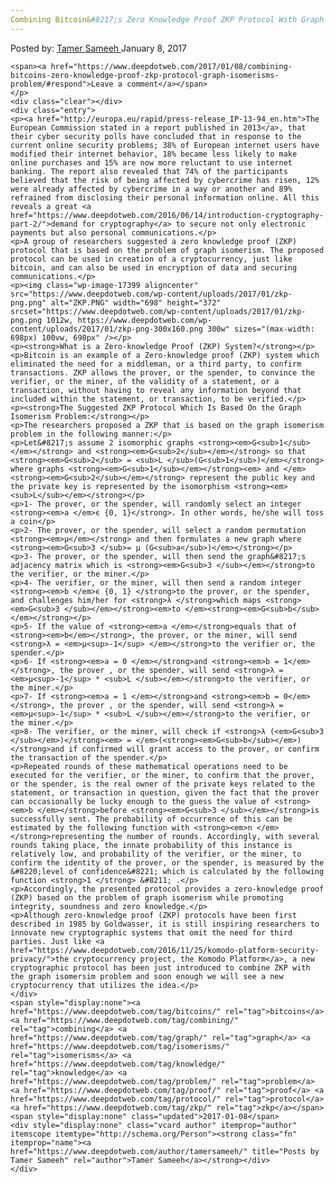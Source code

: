 ```yaml
---
Combining Bitcoin&#8217;s Zero Knowledge Proof ZKP Protocol With Graph Isomerism&#8217;s Problem
---
```

<article class="post-listing post-17396 post type-post status-publish format-standard has-post-thumbnail hentry  tag-bitcoins tag-combining tag-graph tag-isomerisms tag-knowledge tag-problem tag-proof tag-protocol tag-zkp">
    <div class="post-inner">
        <span>Posted by: <a href="https://www.deepdotweb.com/author/tamersameeh/" title="">Tamer Sameeh </a></span>
    <span>January 8, 2017</span>
    
    <span><a href="https://www.deepdotweb.com/2017/01/08/combining-bitcoins-zero-knowledge-proof-zkp-protocol-graph-isomerisms-problem/#respond">Leave a comment</a></span>
    </p>
    <div class="clear"></div>
    <div class="entry">
    <p><a href="http://europa.eu/rapid/press-release_IP-13-94_en.htm">The European Commission stated in a report published in 2013</a>, that their cyber security polls have concluded that in response to the current online security problems; 38% of European internet users have modified their internet behavior, 18% became less likely to make online purchases and 15% are now more reluctant to use internet banking. The report also revealed that 74% of the participants believed that the risk of being affected by cybercrime has risen, 12% were already affected by cybercrime in a way or another and 89% refrained from disclosing their personal information online. All this reveals a great <a href="https://www.deepdotweb.com/2016/06/14/introduction-cryptography-part-2/">demand for cryptography</a> to secure not only electronic payments but also personal communications.</p>
    <p>A group of researchers suggested a zero knowledge proof (ZKP) protocol that is based on the problem of graph isomerism. The proposed protocol can be used in creation of a cryptocurrency, just like bitcoin, and can also be used in encryption of data and securing communications.</p>
    <p><img class="wp-image-17399 aligncenter" src="https://www.deepdotweb.com/wp-content/uploads/2017/01/zkp-png.png" alt="ZKP.PNG" width="698" height="372" srcset="https://www.deepdotweb.com/wp-content/uploads/2017/01/zkp-png.png 1012w, https://www.deepdotweb.com/wp-content/uploads/2017/01/zkp-png-300x160.png 300w" sizes="(max-width: 698px) 100vw, 698px" /></p>
    <p><strong>What is a Zero-knowledge Proof (ZKP) System?</strong></p>
    <p>Bitcoin is an example of a Zero-knowledge proof (ZKP) system which eliminated the need for a middleman, or a third party, to confirm transactions. ZKP allows the prover, or the spender, to convince the verifier, or the miner, of the validity of a statement, or a transaction, without having to reveal any information beyond that included within the statement, or transaction, to be verified.</p>
    <p><strong>The Suggested ZKP Protocol Which Is Based On the Graph Isomerism Problem:</strong></p>
    <p>The researchers proposed a ZKP that is based on the graph isomerism problem in the following manner:</p>
    <p>Let&#8217;s assume 2 isomorphic graphs <strong><em>G<sub>1</sub></em></strong> and <strong><em>G<sub>2</sub></em></strong> so that <strong><em>G<sub>2</sub> = <sub>L </sub>(G<sub>1</sub>)</em></strong> where graphs <strong><em>G<sub>1</sub></em></strong><em> and </em><strong><em>G<sub>2</sub></em></strong> represent the public key and the private key is represented by the isomorphism <strong><em><sub>L</sub></em></strong></p>
    <p>1- The prover, or the spender, will randomly select an integer <strong><em>a </em>ϵ {0, 1}</strong>. In other words, he/she will toss a coin</p>
    <p>2- The prover, or the spender, will select a random permutation <strong><em>μ</em></strong> and then formulates a new graph where <strong><em>G<sub>3 </sub>= μ (G<sub>a</sub>)</em></strong></p>
    <p>3- The prover, or the spender, will then send the graph&#8217;s adjacency matrix which is <strong><em>G<sub>3 </sub></em></strong>to the verifier, or the miner.</p>
    <p>4- The verifier, or the miner, will then send a random integer <strong><em>b </em>ϵ {0, 1} </strong>to the prover, or the spender, and challenges him/her for <strong>λ </strong>which maps <strong><em>G<sub>3 </sub></em></strong><em>to </em><strong><em>G<sub>b</sub></em></strong></p>
    <p>5- If the value of <strong><em>a </em></strong>equals that of <strong><em>b</em></strong>, the prover, or the miner, will send <strong>λ = <em>μ<sup>-1</sup> </em></strong>to the verifier or, the spender.</p>
    <p>6- If <strong><em>a = 0 </em></strong>and <strong><em>b = 1</em></strong>, the prover , or the spender, will send <strong>λ = <em>μ<sup>-1</sup> * <sub>L </sub></em></strong>to the verifier, or the miner.</p>
    <p>7- If <strong><em>a = 1 </em></strong>and <strong><em>b = 0</em></strong>, the prover , or the spender, will send <strong>λ = <em>μ<sup>-1</sup> * <sub>L </sub></em></strong>to the verifier, or the miner.</p>
    <p>8- The verifier, or the miner, will check if <strong>λ (<em>G<sub>3 </sub></em>)</strong><em> = </em>(<strong><em>G<sub>b</sub></em>) </strong>and if confirmed will grant access to the prover, or confirm the transaction of the spender.</p>
    <p>Repeated rounds of these mathematical operations need to be executed for the verifier, or the miner, to confirm that the prover, or the spender, is the real owner of the private keys related to the statement, or transaction in question, given the fact that the prover can occasionally be lucky enough to the guess the value of <strong><em>b </em></strong>before <strong><em>G<sub>3 </sub></em></strong>is successfully sent. The probability of occurrence of this can be estimated by the following function with <strong><em>n </em></strong>representing the number of rounds. Accordingly, with several rounds taking place, the innate probability of this instance is relatively low, and probability of the verifier, or the miner, to confirm the identity of the prover, or the spender, is measured by the &#8220;level of confidence&#8221; which is calculated by the following function <strong>1 </strong> &#8211; .</p>
    <p>Accordingly, the presented protocol provides a zero-knowledge proof (ZKP) based on the problem of graph isomerism while promoting integrity, soundness and zero knowledge.</p>
    <p>Although zero-knowledge proof (ZKP) protocols have been first described in 1985 by Goldwasser, it is still inspiring researchers to innovate new cryptographic systems that omit the need for third parties. Just like <a href="https://www.deepdotweb.com/2016/11/25/komodo-platform-security-privacy/">the cryptocurrency project, the Komodo Platform</a>, a new cryptographic protocol has been just introduced to combine ZKP with the graph isomersim problem and soon enough we will see a new cryptocurrency that utilizes the idea.</p>
    </div>
    <span style="display:none"><a href="https://www.deepdotweb.com/tag/bitcoins/" rel="tag">bitcoins</a> <a href="https://www.deepdotweb.com/tag/combining/" rel="tag">combining</a> <a href="https://www.deepdotweb.com/tag/graph/" rel="tag">graph</a> <a href="https://www.deepdotweb.com/tag/isomerisms/" rel="tag">isomerisms</a> <a href="https://www.deepdotweb.com/tag/knowledge/" rel="tag">knowledge</a> <a href="https://www.deepdotweb.com/tag/problem/" rel="tag">problem</a> <a href="https://www.deepdotweb.com/tag/proof/" rel="tag">proof</a> <a href="https://www.deepdotweb.com/tag/protocol/" rel="tag">protocol</a> <a href="https://www.deepdotweb.com/tag/zkp/" rel="tag">zkp</a></span> <span style="display:none" class="updated">2017-01-08</span>
    <div style="display:none" class="vcard author" itemprop="author" itemscope itemtype="http://schema.org/Person"><strong class="fn" itemprop="name"><a href="https://www.deepdotweb.com/author/tamersameeh/" title="Posts by Tamer Sameeh" rel="author">Tamer Sameeh</a></strong></div>
    </div>
</article>

